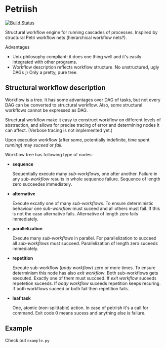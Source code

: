 Petriish
========

[![Build Status](https://travis-ci.com/SupraSummus/petriish.svg?branch=master)](https://travis-ci.com/SupraSummus/petriish)

Structural workflow engine for running cascades of processes. Inspired by structural Petri workflow nets (hierarchical workflow nets?).

Advantages
 * Unix philosophy compliant: it does one thing well and it's easily integrated with other programs.
 * Workflow description reflects workflow structure. No unstructured, ugly DAGs ;) Only a pretty, pure tree.

Structural workflow description
-------------------------------

Workflow is a tree. It has some advantages over DAG of tasks, but not every DAG can be converted to structural workflow. Also, some structural workflows cannot be expressed as DAG.

Structural workflow make it easy to construct workflow on different levels of abstraction, and allows for precise tracing of error and determining nodes it can affect. (Verbose tracing is not implemented yet.)

Upon execution workflow (after some, potentially indefinite, time spent *running*) may *suceed* or *fail*.

Workflow tree has following type of nodes:

 * **sequence**

   Sequentially execute many *sub-workflows*, one after another. Failure in any *sub-workflow* results in whole sequence failure. Sequence of length zero succeedes immediately.

 * **alternative**

   Execute excatly one of many *sub-workflows*. To ensure deterministic behaviour one *sub-workflow* must suceed and all others must fail. If this is not the case alternative fails. Alternative of length zero fails immediately.

 * **parallelization**

   Execute many *sub-workflows* in parallel. For parallelization to succeed all *sub-workflows* must succeed. Parallelization of length zero suceeds immediately.

 * **repetition**

   Execute sub-workflow (*body workflow*) zero or more times. To ensure determinism this node has also *exit workflow*. Both sub-workflows gets executed. Exactly one of them must succeed. If *exit workflow* suceeds repetetion suceeds. If *body workflow* suceeds repetition keeps recuring. If both workflows suceed or both fail then repetition fails.

 * **leaf task**

   One, atomic (non-splittable) action. In case of petriish it's a call for command. Exit code 0 means sucess and anything else is failure.

Example
-------

Check out `example.py`
